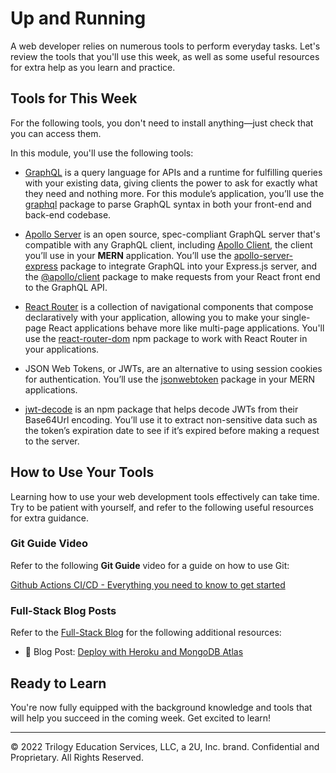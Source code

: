 # Up and Running
A web developer relies on numerous tools to perform everyday tasks. Let's review the tools that you'll use this week, as well as some useful resources for extra help as you learn and practice.

## Tools for This Week
For the following tools, you don't need to install anything—just check that you can access them.

In this module, you'll use the following tools:

* [GraphQL](https://graphql.org/) is a query language for APIs and a runtime for fulfilling queries with your existing data, giving clients the power to ask for exactly what they need and nothing more. For this module’s application, you’ll use the [graphql](https://www.npmjs.com/package/graphql) package to parse GraphQL syntax in both your front-end and back-end codebase.

* [Apollo Server](https://www.apollographql.com/docs/apollo-server/) is an open source, spec-compliant GraphQL server that's compatible with any GraphQL client, including [Apollo Client](https://www.apollographql.com/docs/react/), the client you’ll use in your **MERN** application. You’ll use the [apollo-server-express](https://www.npmjs.com/package/apollo-server-express) package to integrate GraphQL into your Express.js server, and the [@apollo/client](https://github.com/apollographql/apollo-client) package to make requests from your React front end to the GraphQL API.

* [React Router](https://reacttraining.com/react-router/) is a collection of navigational components that compose declaratively with your application, allowing you to make your single-page React applications behave more like multi-page applications. You'll use the [react-router-dom](https://www.npmjs.com/package/react-router-dom) npm package to work with React Router in your applications.

* JSON Web Tokens, or JWTs, are an alternative to using session cookies for authentication. You’ll use the [jsonwebtoken](https://www.npmjs.com/package/jsonwebtoken) package in your MERN applications.

* [jwt-decode](https://www.npmjs.com/package/jwt-decode) is an npm package that helps decode JWTs from their Base64Url encoding. You’ll use it to extract non-sensitive data such as the token’s expiration date to see if it’s expired before making a request to the server.

## How to Use Your Tools
Learning how to use your web development tools effectively can take time. Try to be patient with yourself, and refer to the following useful resources for extra guidance.

### Git Guide Video
Refer to the following **Git Guide** video for a guide on how to use Git:

[Github Actions CI/CD - Everything you need to know to get started](https://www.youtube.com/watch?v=mFFXuXjVgkU)

### Full-Stack Blog Posts
Refer to the [Full-Stack Blog](https://coding-boot-camp.github.io/full-stack/) for the following additional resources:

* 📖 Blog Post: [Deploy with Heroku and MongoDB Atlas](https://coding-boot-camp.github.io/full-stack/mongodb/deploy-with-heroku-and-mongodb-atlas)

## Ready to Learn
You're now fully equipped with the background knowledge and tools that will help you succeed in the coming week. Get excited to learn!

---
© 2022 Trilogy Education Services, LLC, a 2U, Inc. brand. Confidential and Proprietary. All Rights Reserved.